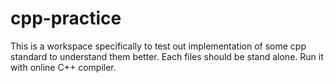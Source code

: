 # cpp-practice
This is a workspace specifically to test out implementation of some cpp standard to understand them better. 
Each files should be stand alone. Run it with online C++ compiler. 
